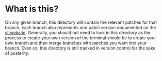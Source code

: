 # What is this?
On any given branch, this directory will contain the relevant patches for that
branch. Each branch also represents one patch version documented on the
[st website](https://st.suckless.org/). Generally, you should not need to look
in this directory as the process to create your own version of the terminal
should be to create your own branch and then merge branches with patches you
want into your branch. Even so, this directory is still tracked in version
control for the sake of posterity.
